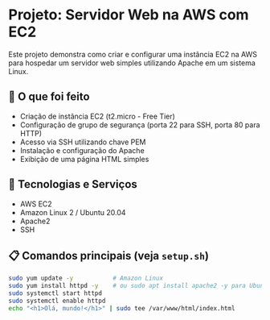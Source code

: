 # Projeto: Servidor Web na AWS com EC2

Este projeto demonstra como criar e configurar uma instância EC2 na AWS para hospedar um servidor web simples utilizando Apache em um sistema Linux.

## 🚀 O que foi feito

- Criação de instância EC2 (t2.micro - Free Tier)
- Configuração de grupo de segurança (porta 22 para SSH, porta 80 para HTTP)
- Acesso via SSH utilizando chave PEM
- Instalação e configuração do Apache
- Exibição de uma página HTML simples

## 🔧 Tecnologias e Serviços

- AWS EC2
- Amazon Linux 2 / Ubuntu 20.04
- Apache2
- SSH

## 📋 Comandos principais (veja `setup.sh`)

```bash
sudo yum update -y           # Amazon Linux
sudo yum install httpd -y    # ou sudo apt install apache2 -y para Ubuntu
sudo systemctl start httpd
sudo systemctl enable httpd
echo "<h1>Olá, mundo!</h1>" | sudo tee /var/www/html/index.html

